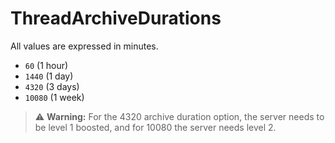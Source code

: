 # ThreadArchiveDurations
All values are expressed in minutes.

- `60` (1 hour)
- `1440` (1 day)
- `4320` (3 days)
- `10080` (1 week)

> ⚠️ **Warning:** For the 4320 archive duration option, the server needs to be level 1 boosted, and for 10080 the server needs level 2.